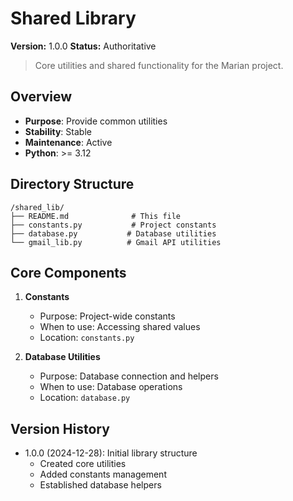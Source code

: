 # Shared Library

**Version:** 1.0.0
**Status:** Authoritative

> Core utilities and shared functionality for the Marian project.

## Overview
- **Purpose**: Provide common utilities
- **Stability**: Stable
- **Maintenance**: Active
- **Python**: >= 3.12

## Directory Structure
```
/shared_lib/
├── README.md              # This file
├── constants.py           # Project constants
├── database.py           # Database utilities
└── gmail_lib.py          # Gmail API utilities
```

## Core Components
1. **Constants**
   - Purpose: Project-wide constants
   - When to use: Accessing shared values
   - Location: `constants.py`

2. **Database Utilities**
   - Purpose: Database connection and helpers
   - When to use: Database operations
   - Location: `database.py`

## Version History
- 1.0.0 (2024-12-28): Initial library structure
  - Created core utilities
  - Added constants management
  - Established database helpers
